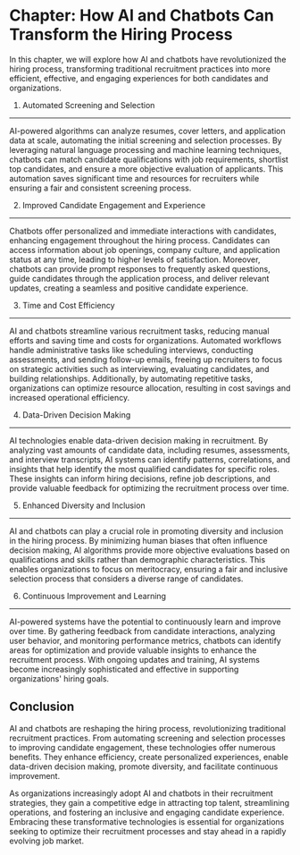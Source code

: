 Chapter: How AI and Chatbots Can Transform the Hiring Process
=============================================================

In this chapter, we will explore how AI and chatbots have revolutionized the hiring process, transforming traditional recruitment practices into more efficient, effective, and engaging experiences for both candidates and organizations.

1. Automated Screening and Selection
------------------------------------

AI-powered algorithms can analyze resumes, cover letters, and application data at scale, automating the initial screening and selection processes. By leveraging natural language processing and machine learning techniques, chatbots can match candidate qualifications with job requirements, shortlist top candidates, and ensure a more objective evaluation of applicants. This automation saves significant time and resources for recruiters while ensuring a fair and consistent screening process.

2. Improved Candidate Engagement and Experience
-----------------------------------------------

Chatbots offer personalized and immediate interactions with candidates, enhancing engagement throughout the hiring process. Candidates can access information about job openings, company culture, and application status at any time, leading to higher levels of satisfaction. Moreover, chatbots can provide prompt responses to frequently asked questions, guide candidates through the application process, and deliver relevant updates, creating a seamless and positive candidate experience.

3. Time and Cost Efficiency
---------------------------

AI and chatbots streamline various recruitment tasks, reducing manual efforts and saving time and costs for organizations. Automated workflows handle administrative tasks like scheduling interviews, conducting assessments, and sending follow-up emails, freeing up recruiters to focus on strategic activities such as interviewing, evaluating candidates, and building relationships. Additionally, by automating repetitive tasks, organizations can optimize resource allocation, resulting in cost savings and increased operational efficiency.

4. Data-Driven Decision Making
------------------------------

AI technologies enable data-driven decision making in recruitment. By analyzing vast amounts of candidate data, including resumes, assessments, and interview transcripts, AI systems can identify patterns, correlations, and insights that help identify the most qualified candidates for specific roles. These insights can inform hiring decisions, refine job descriptions, and provide valuable feedback for optimizing the recruitment process over time.

5. Enhanced Diversity and Inclusion
-----------------------------------

AI and chatbots can play a crucial role in promoting diversity and inclusion in the hiring process. By minimizing human biases that often influence decision making, AI algorithms provide more objective evaluations based on qualifications and skills rather than demographic characteristics. This enables organizations to focus on meritocracy, ensuring a fair and inclusive selection process that considers a diverse range of candidates.

6. Continuous Improvement and Learning
--------------------------------------

AI-powered systems have the potential to continuously learn and improve over time. By gathering feedback from candidate interactions, analyzing user behavior, and monitoring performance metrics, chatbots can identify areas for optimization and provide valuable insights to enhance the recruitment process. With ongoing updates and training, AI systems become increasingly sophisticated and effective in supporting organizations' hiring goals.

Conclusion
----------

AI and chatbots are reshaping the hiring process, revolutionizing traditional recruitment practices. From automating screening and selection processes to improving candidate engagement, these technologies offer numerous benefits. They enhance efficiency, create personalized experiences, enable data-driven decision making, promote diversity, and facilitate continuous improvement.

As organizations increasingly adopt AI and chatbots in their recruitment strategies, they gain a competitive edge in attracting top talent, streamlining operations, and fostering an inclusive and engaging candidate experience. Embracing these transformative technologies is essential for organizations seeking to optimize their recruitment processes and stay ahead in a rapidly evolving job market.
